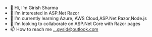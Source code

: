 - 👋 Hi, I’m Girish Sharma
- 👀 I’m interested in ASP.Net Razor
- 🌱 I’m currently learning Azure, AWS Cloud,ASP.Net Razor,Node.js
- 💞️ I’m looking to collaborate on ASP.Net Core with Razor pages
- 📫 How to reach me ...gvsid@outlook.com

<!---
gvsid/gvsid is a ✨ special ✨ repository because its `README.md` (this file) appears on your GitHub profile.
You can click the Preview link to take a look at your changes.
--->
